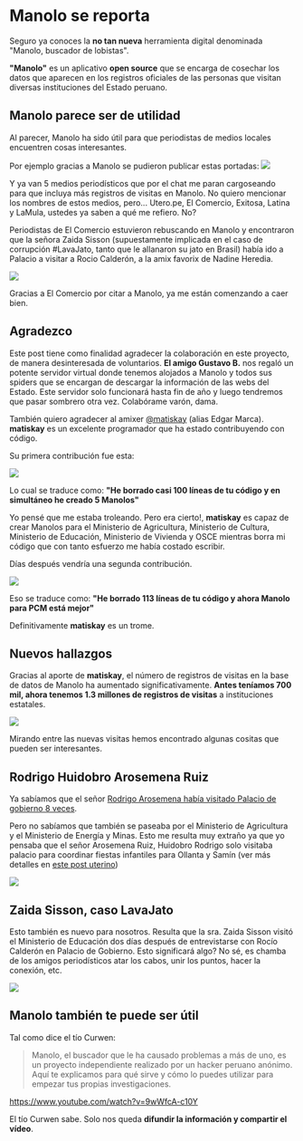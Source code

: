 # Manolo se reporta


Seguro ya conoces la **no tan nueva** herramienta
digital denominada "Manolo, buscador de lobistas".

**"Manolo"** es un aplicativo **open source** que se encarga de cosechar los
datos que aparecen en los registros oficiales de las personas que visitan
diversas instituciones del Estado peruano.

## Manolo parece ser de utilidad
Al parecer, Manolo ha sido útil para que periodistas de medios locales
encuentren cosas interesantes.

Por ejemplo gracias a Manolo se pudieron publicar estas portadas:
![](images/2015-08-10_portadas.png)

Y ya van 5 medios periodísticos que por el chat me paran cargoseando para que
incluya más registros de visitas en Manolo.
No quiero mencionar los nombres de estos medios, pero... Utero.pe, El
Comercio, Exitosa, Latina y LaMula, ustedes ya saben a qué me refiero. No?

Periodistas de El Comercio estuvieron rebuscando en Manolo y encontraron que la
señora Zaida Sisson (supuestamente implicada en el caso de corrupción
 #LavaJato, tanto que le allanaron su jato en Brasil) había ido a Palacio a 
visitar a Rocio Calderón, a la amix favorix de Nadine Heredia.

![](images/2015-08-10_sisson1.png)

Gracias a El Comercio por citar a Manolo, ya me están comenzando a caer bien.

## Agradezco
Este post tiene como finalidad agradecer la colaboración en este proyecto, de
manera desinteresada de voluntarios.
**El amigo Gustavo B.** nos regaló un potente servidor virtual donde tenemos
alojados a Manolo y todos sus spiders que se encargan de descargar la
información de las webs del Estado.
Este servidor  solo funcionará hasta fin de año y luego tendremos que pasar
sombrero otra vez. Colabórame varón, dama.

También quiero agradecer al amixer [\@matiskay](https://github.com/matiskay) 
(alias Edgar Marca).
**matiskay** es un excelente programador que ha estado contribuyendo con
código. 

Su primera contribución fue esta:

![](images/2015-08-10_matiskay1.png)

Lo cual se traduce como: **"He borrado casi 100 líneas de tu código y en
simultáneo he creado 5 Manolos"**

Yo pensé que me estaba troleando. Pero era cierto!, **matiskay** es capaz de
crear Manolos
para el Ministerio de Agricultura, Ministerio de Cultura, Ministerio de
Educación, Ministerio de Vivienda y OSCE mientras borra mi código que con tanto
esfuerzo me había costado escribir.

Días después vendría una segunda contribución.

![](images/2015-08-10_matiskay2.png)

Eso se traduce como: **"He borrado 113 líneas de tu código y ahora Manolo para
PCM está mejor"**

Definitivamente **matiskay**  es un trome.

## Nuevos hallazgos

Gracias al aporte de **matiskay**, el número de registros de visitas en la base
    de datos de Manolo ha  aumentado significativamente. **Antes teníamos 700
    mil, ahora tenemos 1.3 millones de registros de visitas** a instituciones estatales.

![](images/2015-08-10_count.png)

Mirando entre las nuevas visitas hemos encontrado algunas cositas que pueden
ser interesantes.

## Rodrigo Huidobro Arosemena Ruiz
Ya sabíamos que el señor [Rodrigo Arosemena había visitado Palacio de gobierno 8
veces](http://utero.pe/2015/07/14/por-que-esta-tan-enojada-nadine-heredia-este-hombre-es-la-respuesta/).

Pero no sabíamos que también se paseaba por el Ministerio de Agricultura y el
Ministerio de Energía y Minas.
Esto me resulta muy extraño ya que yo pensaba que el señor 
Arosemena Ruiz, Huidobro Rodrigo solo visitaba palacio para coordinar fiestas
infantiles para Ollanta y Samín (ver más detalles en [este post uterino](http://utero.pe/2015/07/14/por-que-esta-tan-enojada-nadine-heredia-este-hombre-es-la-respuesta/))

![](images/2015-08-10_huidobro.png)

## Zaida Sisson, caso LavaJato
Esto también es nuevo para nosotros. Resulta que la sra. Zaida Sisson visitó el
Ministerio de Educación dos días después de entrevistarse con Rocío Calderón en
Palacio de Gobierno.
Esto significará algo? No sé, es chamba de los amigos periodísticos atar los
cabos, unir los puntos, hacer la conexión, etc.

![](images/2015-08-10_sisson2.png)

## Manolo también te puede ser útil
Tal como dice el tío Curwen:

> Manolo, el buscador que le ha causado problemas a más de uno, es un proyecto independiente realizado por un hacker peruano anónimo. Aquí te explicamos para qué sirve y cómo lo puedes utilizar para empezar tus propias investigaciones.

https://www.youtube.com/watch?v=9wWfcA-c10Y

El tío Curwen sabe. Solo nos queda **difundir la información y compartir el
vídeo**.

